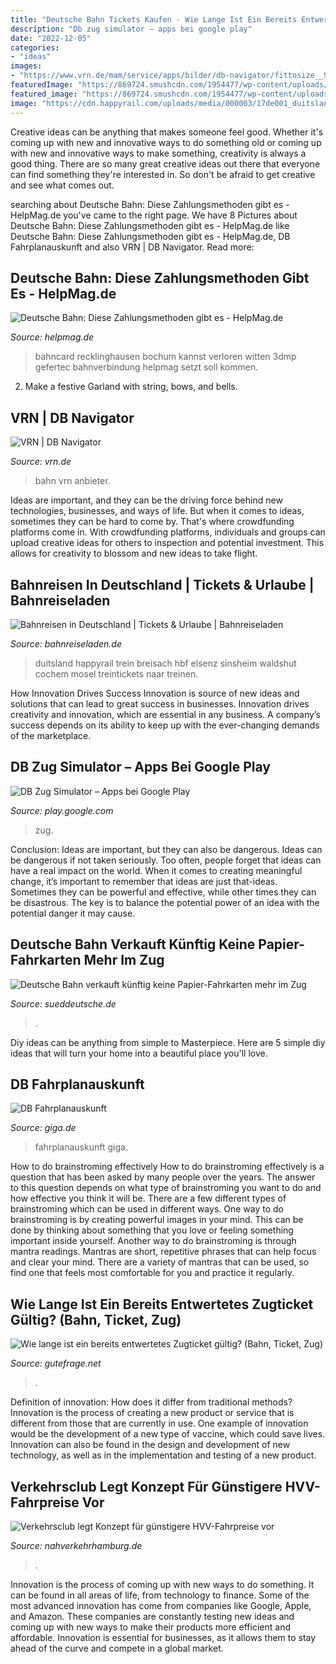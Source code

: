 ```yaml
---
title: "Deutsche Bahn Tickets Kaufen - Wie Lange Ist Ein Bereits Entwertetes Zugticket Gültig? (bahn, Ticket, Zug)"
description: "Db zug simulator – apps bei google play"
date: "2022-12-05"
categories:
- "ideas"
images:
- "https://www.vrn.de/mam/service/apps/bilder/db-navigator/fittosize__968_0_8b92c035aaac5af400a47d6cd49e736c_buehnenbild_db_navigator.jpg"
featuredImage: "https://869724.smushcdn.com/1954477/wp-content/uploads/20131020-dsc_7813-2-1050x591.jpg?lossy=1&amp;strip=1&amp;webp=1"
featured_image: "https://869724.smushcdn.com/1954477/wp-content/uploads/20131020-dsc_7813-2-1050x591.jpg?lossy=1&amp;strip=1&amp;webp=1"
image: "https://cdn.happyrail.com/uploads/media/000003/17de001_duitsland.jpg"
---
```



Creative ideas can be anything that makes someone feel good. Whether it's coming up with new and innovative ways to do something old or coming up with new and innovative ways to make something, creativity is always a good thing. There are so many great creative ideas out there that everyone can find something they're interested in. So don't be afraid to get creative and see what comes out.

	

		
searching about Deutsche Bahn: Diese Zahlungsmethoden gibt es - HelpMag.de you've came to the right page. We have 8 Pictures about Deutsche Bahn: Diese Zahlungsmethoden gibt es - HelpMag.de like Deutsche Bahn: Diese Zahlungsmethoden gibt es - HelpMag.de, DB Fahrplanauskunft and also VRN | DB Navigator. Read more:
		
    
## Deutsche Bahn: Diese Zahlungsmethoden Gibt Es - HelpMag.de

<img loading=lazy src="https://helpmag.de/wp-content/uploads/2019/06/Deutsche-Bahn.jpg" onerror="this.onerror=null;this.src='https://tse3.mm.bing.net/th?id=OIP.F-6rBQNFwjnFU6Y657M8cgHaE-&amp;pid=15.1';" alt="Deutsche Bahn: Diese Zahlungsmethoden gibt es - HelpMag.de">

_Source: helpmag.de_

>bahncard recklinghausen bochum kannst verloren witten 3dmp gefertec bahnverbindung helpmag setzt soll kommen. 

	

2. Make a festive Garland with string, bows, and bells.

    
## VRN | DB Navigator

<img loading=lazy src="https://www.vrn.de/mam/service/apps/bilder/db-navigator/fittosize__968_0_8b92c035aaac5af400a47d6cd49e736c_buehnenbild_db_navigator.jpg" onerror="this.onerror=null;this.src='https://tse4.mm.bing.net/th?id=OIP.Q7bZnyHJQjb12VFyy1IzhgHaDa&amp;pid=15.1';" alt="VRN | DB Navigator">

_Source: vrn.de_

>bahn vrn anbieter. 

	

Ideas are important, and they can be the driving force behind new technologies, businesses, and ways of life. But when it comes to ideas, sometimes they can be hard to come by. That's where crowdfunding platforms come in. With crowdfunding platforms, individuals and groups can upload creative ideas for others to inspection and potential investment. This allows for creativity to blossom and new ideas to take flight.

    
## Bahnreisen In Deutschland | Tickets &amp; Urlaube | Bahnreiseladen

<img loading=lazy src="https://cdn.happyrail.com/uploads/media/000003/17de001_duitsland.jpg" onerror="this.onerror=null;this.src='https://tse1.mm.bing.net/th?id=OIP.nufFg3sepn_MbARP3bH39QHaKV&amp;pid=15.1';" alt="Bahnreisen in Deutschland | Tickets &amp; Urlaube | Bahnreiseladen">

_Source: bahnreiseladen.de_

>duitsland happyrail trein breisach hbf elsenz sinsheim waldshut cochem mosel treintickets naar treinen. 

	

How Innovation Drives Success
Innovation is source of new ideas and solutions that can lead to great success in businesses. Innovation drives creativity and innovation, which are essential in any business. A company’s success depends on its ability to keep up with the ever-changing demands of the marketplace.

    
## DB Zug Simulator – Apps Bei Google Play

<img loading=lazy src="https://lh3.googleusercontent.com/7nymtiNYeaYesIhJLoMga9N_7ZtsLf_5_1Gn2j6aYafa1qzDS44NjCQhhYpY64snC6c" onerror="this.onerror=null;this.src='https://tse3.mm.bing.net/th?id=OIP.eeTfHepYO3Jb0xXgPT9heAHaDn&amp;pid=15.1';" alt="DB Zug Simulator – Apps bei Google Play">

_Source: play.google.com_

>zug. 

	

Conclusion: Ideas are important, but they can also be dangerous.
Ideas can be dangerous if not taken seriously. Too often, people forget that ideas can have a real impact on the world. When it comes to creating meaningful change, it’s important to remember that ideas are just that-ideas. Sometimes they can be powerful and effective, while other times they can be disastrous. The key is to balance the potential power of an idea with the potential danger it may cause.

    
## Deutsche Bahn Verkauft Künftig Keine Papier-Fahrkarten Mehr Im Zug

<img loading=lazy src="https://www.sueddeutsche.de/image/sz.1.4124539/704x396?v=1612872755" onerror="this.onerror=null;this.src='https://tse1.mm.bing.net/th?id=OIP.dDHkOqoHa51_SQn3vXtc1AHaEK&amp;pid=15.1';" alt="Deutsche Bahn verkauft künftig keine Papier-Fahrkarten mehr im Zug">

_Source: sueddeutsche.de_

>. 

	

Diy ideas can be anything from simple to Masterpiece. Here are 5 simple diy ideas that will turn your home into a beautiful place you'll love.

    
## DB Fahrplanauskunft

<img loading=lazy src="http://static.giga.de/wp-content/uploads/2017/05/DB-Fahrplanauskunft-rcm992x623.jpg" onerror="this.onerror=null;this.src='https://tse4.mm.bing.net/th?id=OIP.jYK9-ZX2qpAiG3j1U1HP5AHaEp&amp;pid=15.1';" alt="DB Fahrplanauskunft">

_Source: giga.de_

>fahrplanauskunft giga. 

	

How to do brainstroming effectively
How to do brainstroming effectively is a question that has been asked by many people over the years. The answer to this question depends on what type of brainstroming you want to do and how effective you think it will be. There are a few different types of brainstroming which can be used in different ways. 
One way to do brainstroming is by creating powerful images in your mind. This can be done by thinking about something that you love or feeling something important inside yourself. Another way to do brainstroming is through mantra readings. Mantras are short, repetitive phrases that can help focus and clear your mind. There are a variety of mantras that can be used, so find one that feels most comfortable for you and practice it regularly.

    
## Wie Lange Ist Ein Bereits Entwertetes Zugticket Gültig? (Bahn, Ticket, Zug)

<img loading=lazy src="https://images.gutefrage.net/media/fragen/bilder/wie-lange-ist-ein-bereits-entwertetes-zugticket-gueltig/0_original.jpg?v=1494417696000" onerror="this.onerror=null;this.src='https://tse2.mm.bing.net/th?id=OIP.HMkKM1o_1KufbYNPx952XwHaHa&amp;pid=15.1';" alt="Wie lange ist ein bereits entwertetes Zugticket gültig? (Bahn, Ticket, Zug)">

_Source: gutefrage.net_

>. 

	

Definition of innovation: How does it differ from traditional methods?
Innovation is the process of creating a new product or service that is different from those that are currently in use. One example of innovation would be the development of a new type of vaccine, which could save lives. Innovation can also be found in the design and development of new technology, as well as in the implementation and testing of a new product.

    
## Verkehrsclub Legt Konzept Für Günstigere HVV-Fahrpreise Vor

<img loading=lazy src="https://869724.smushcdn.com/1954477/wp-content/uploads/20131020-dsc_7813-2-1050x591.jpg?lossy=1&amp;strip=1&amp;webp=1" onerror="this.onerror=null;this.src='https://tse4.mm.bing.net/th?id=OIP.-ZtcmxFFxiUdiLTBKu-FvwHaEK&amp;pid=15.1';" alt="Verkehrsclub legt Konzept für günstigere HVV-Fahrpreise vor">

_Source: nahverkehrhamburg.de_

>. 

	

Innovation is the process of coming up with new ways to do something. It can be found in all areas of life, from technology to finance. Some of the most advanced innovation has come from companies like Google, Apple, and Amazon. These companies are constantly testing new ideas and coming up with new ways to make their products more efficient and affordable. Innovation is essential for businesses, as it allows them to stay ahead of the curve and compete in a global market.

